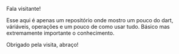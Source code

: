 Fala visitante!

Esse aqui é apenas um repositório onde mostro um pouco do dart, váriáveis, operações e um pouco de como usar tudo.
Básico mas extremamente importante o conhecimento.

Obrigado pela visita, abraço!